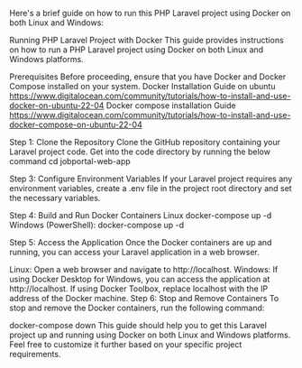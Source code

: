 Here's a brief guide on how to run this PHP Laravel project using Docker on both Linux and Windows:

Running PHP Laravel Project with Docker
This guide provides instructions on how to run a PHP Laravel project using Docker on both Linux and Windows platforms.

Prerequisites
Before proceeding, ensure that you have Docker and Docker Compose installed on your system.
Docker Installation Guide on ubuntu 
https://www.digitalocean.com/community/tutorials/how-to-install-and-use-docker-on-ubuntu-22-04
Docker compose installation Guide
https://www.digitalocean.com/community/tutorials/how-to-install-and-use-docker-compose-on-ubuntu-22-04

Step 1: Clone the Repository
Clone the GitHub repository containing your Laravel project code.
Get into the code directory by running the below command
cd jobportal-web-app

Step 3: Configure Environment Variables
If your Laravel project requires any environment variables, create a .env file in the project root directory and set the necessary variables.

Step 4: Build and Run Docker Containers
Linux
docker-compose up -d
Windows (PowerShell):
docker-compose up -d

Step 5: Access the Application
Once the Docker containers are up and running, you can access your Laravel application in a web browser.

Linux: Open a web browser and navigate to http://localhost.
Windows: If using Docker Desktop for Windows, you can access the application at http://localhost. If using Docker Toolbox, replace localhost with the IP address of the Docker machine.
Step 6: Stop and Remove Containers
To stop and remove the Docker containers, run the following command:

docker-compose down
This guide should help you to get this Laravel project up and running using Docker on both Linux and Windows platforms. Feel free to customize it further based on your specific project requirements.
